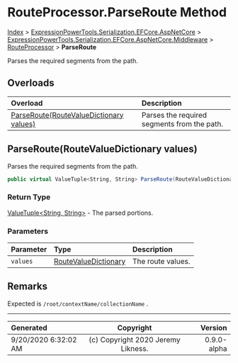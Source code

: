 ﻿# RouteProcessor.ParseRoute Method

[Index](../index.md) > [ExpressionPowerTools.Serialization.EFCore.AspNetCore](ExpressionPowerTools.Serialization.EFCore.AspNetCore.a.md) > [ExpressionPowerTools.Serialization.EFCore.AspNetCore.Middleware](ExpressionPowerTools.Serialization.EFCore.AspNetCore.Middleware.n.md) > [RouteProcessor](ExpressionPowerTools.Serialization.EFCore.AspNetCore.Middleware.RouteProcessor.cs.md) > **ParseRoute**

Parses the required segments from the path.

## Overloads

| Overload | Description |
| :-- | :-- |
| [ParseRoute(RouteValueDictionary values)](#parserouteroutevaluedictionary-values) | Parses the required segments from the path. |
## ParseRoute(RouteValueDictionary values)

Parses the required segments from the path.

```csharp
public virtual ValueTuple<String, String> ParseRoute(RouteValueDictionary values)
```

### Return Type

 [ValueTuple&lt;String, String>](https://docs.microsoft.com/dotnet/api/system.valuetuple-2)  - The parsed portions.

### Parameters

| Parameter | Type | Description |
| :-- | :-- | :-- |
| `values` | [RouteValueDictionary](https://docs.microsoft.com/dotnet/api/microsoft.aspnetcore.routing.routevaluedictionary) | The route values. |


## Remarks

Expected is `/root/contextName/collectionName` .


---

| Generated | Copyright | Version |
| :-- | :-: | --: |
| 9/20/2020 6:32:02 AM | (c) Copyright 2020 Jeremy Likness. | 0.9.0-alpha |
